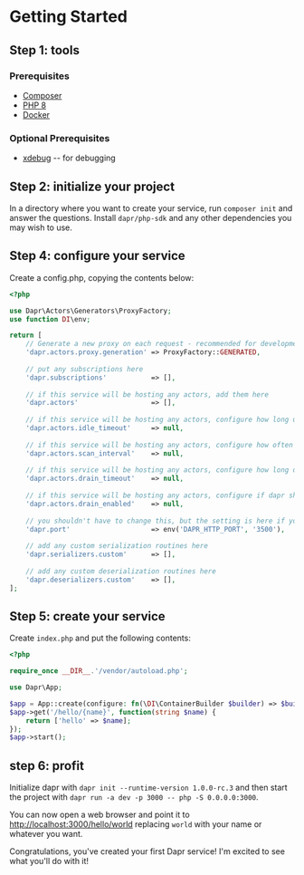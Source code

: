 # Getting Started

## Step 1: tools

### Prerequisites

- [Composer](https://getcomposer.org/)
- [PHP 8](https://www.php.net/)
- [Docker](https://www.docker.com/)

### Optional Prerequisites

- [xdebug](http://xdebug.org/) -- for debugging

## Step 2: initialize your project

In a directory where you want to create your service, run `composer init` and answer the questions.
Install `dapr/php-sdk` and any other dependencies you may wish to use.

## Step 4: configure your service

Create a config.php, copying the contents below:

```php
<?php

use Dapr\Actors\Generators\ProxyFactory;
use function DI\env;

return [
    // Generate a new proxy on each request - recommended for development
    'dapr.actors.proxy.generation' => ProxyFactory::GENERATED,
    
    // put any subscriptions here
    'dapr.subscriptions'           => [],
    
    // if this service will be hosting any actors, add them here
    'dapr.actors'                  => [],
    
    // if this service will be hosting any actors, configure how long until dapr should consider an actor idle
    'dapr.actors.idle_timeout'     => null,
    
    // if this service will be hosting any actors, configure how often dapr will check for idle actors 
    'dapr.actors.scan_interval'    => null,
    
    // if this service will be hosting any actors, configure how long dapr will wait for an actor to finish during drains
    'dapr.actors.drain_timeout'    => null,
    
    // if this service will be hosting any actors, configure if dapr should wait for an actor to finish
    'dapr.actors.drain_enabled'    => null,
    
    // you shouldn't have to change this, but the setting is here if you need to
    'dapr.port'                    => env('DAPR_HTTP_PORT', '3500'),
    
    // add any custom serialization routines here
    'dapr.serializers.custom'      => [],
    
    // add any custom deserialization routines here
    'dapr.deserializers.custom'    => [],
];
```

## Step 5: create your service

Create `index.php` and put the following contents: 

```php
<?php

require_once __DIR__.'/vendor/autoload.php';

use Dapr\App;

$app = App::create(configure: fn(\DI\ContainerBuilder $builder) => $builder->addDefinitions(__DIR__ . '/config.php'));
$app->get('/hello/{name}', function(string $name) {
    return ['hello' => $name];
});
$app->start();
```

## step 6: profit

Initialize dapr with `dapr init --runtime-version 1.0.0-rc.3` and then start the project
with `dapr run -a dev -p 3000 -- php -S 0.0.0.0:3000`.

You can now open a web browser and point it to [http://localhost:3000/hello/world](http://localhost:3000/hello/world)
replacing `world` with your name or whatever you want.

Congratulations, you've created your first Dapr service! I'm excited to see what you'll do with it!
